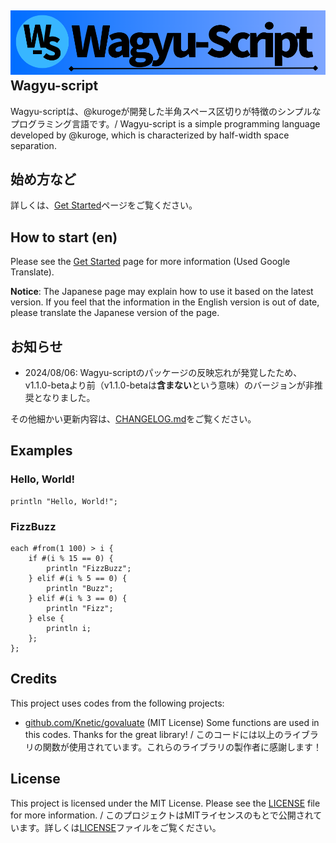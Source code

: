 ![Wagyu-script's logo](./Wagyu-script_logo.png)
Wagyu-script
---
Wagyu-scriptは、@kurogeが開発した半角スペース区切りが特徴のシンプルなプログラミング言語です。/ Wagyu-script is a simple programming language developed by @kuroge, which is characterized by half-width space separation.

始め方など
---
詳しくは、[Get Started](./docs/ja/get-started.md)ページをご覧ください。

How to start (en)
---
Please see the [Get Started](./docs/en/get-started.md) page for more information (Used Google Translate).

**Notice**: The Japanese page may explain how to use it based on the latest version. If you feel that the information in the English version is out of date, please translate the Japanese version of the page.

お知らせ
---
 - 2024/08/06: Wagyu-scriptのパッケージの反映忘れが発覚したため、v1.1.0-betaより前（v1.1.0-betaは**含まない**という意味）のバージョンが非推奨となりました。

その他細かい更新内容は、[CHANGELOG.md](./CHANGELOG.md)をご覧ください。

Examples
---

### Hello, World!
```
println "Hello, World!";
```

### FizzBuzz
```
each #from(1 100) > i {
    if #(i % 15 == 0) {
        println "FizzBuzz";
    } elif #(i % 5 == 0) {
        println "Buzz";
    } elif #(i % 3 == 0) {
        println "Fizz";
    } else {
        println i;
    };
};
```

Credits
---
This project uses codes from the following projects:
 - [github.com/Knetic/govaluate](https://github.com/Knetic/govaluate) (MIT License)
    Some functions are used in this codes. Thanks for the great library! / このコードには以上のライブラリの関数が使用されています。これらのライブラリの製作者に感謝します！

License
---
This project is licensed under the MIT License. Please see the [LICENSE](./LICENSE) file for more information. / このプロジェクトはMITライセンスのもとで公開されています。詳しくは[LICENSE](./LICENSE)ファイルをご覧ください。